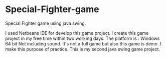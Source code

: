 # Special-Fighter-game
Special Fighter game using java swing.

I used Netbeans IDE for develop this game project.
I create this game project in my free time within two working days.
The platform is : Windows 64 bit
Not including sound.
It's not a full game but also this game is demo .I make this purpose of practice.
This is my second java swing game project.
